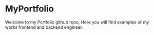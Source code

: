 # MyPortfolio
Welcome to my Portfolio github repo, Here you will find examples of my works frontend and backend engineer. 
